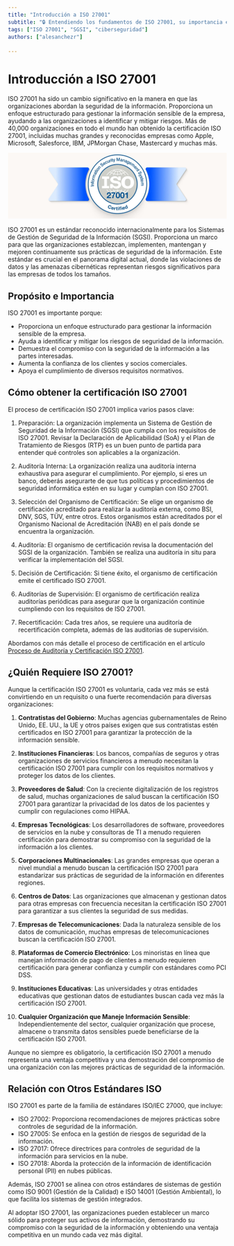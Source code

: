 ```yaml
---
title: "Introducción a ISO 27001"
subtitle: "🔒 Entendiendo los fundamentos de ISO 27001, su importancia en la gestión de seguridad de la información y el proceso de certificación"
tags: ["ISO 27001", "SGSI", "ciberseguridad"]
authors: ["alesanchezr"]

---
```


# Introducción a ISO 27001

ISO 27001 ha sido un cambio significativo en la manera en que las organizaciones abordan la seguridad de la información. Proporciona un enfoque estructurado para gestionar la información sensible de la empresa, ayudando a las organizaciones a identificar y mitigar riesgos. Más de 40,000 organizaciones en todo el mundo han obtenido la certificación ISO 27001, incluidas muchas grandes y reconocidas empresas como Apple, Microsoft, Salesforce, IBM, JPMorgan Chase, Mastercard y muchas más.

![iso-certificado](https://raw.githubusercontent.com/4GeeksAcademy/cybersecurity-syllabus/main/assets/11-iso-27001/iso-certified.jpg)

ISO 27001 es un estándar reconocido internacionalmente para los Sistemas de Gestión de Seguridad de la Información (SGSI). Proporciona un marco para que las organizaciones establezcan, implementen, mantengan y mejoren continuamente sus prácticas de seguridad de la información. Este estándar es crucial en el panorama digital actual, donde las violaciones de datos y las amenazas cibernéticas representan riesgos significativos para las empresas de todos los tamaños.

## Propósito e Importancia

ISO 27001 es importante porque:

- Proporciona un enfoque estructurado para gestionar la información sensible de la empresa.
- Ayuda a identificar y mitigar los riesgos de seguridad de la información.
- Demuestra el compromiso con la seguridad de la información a las partes interesadas.
- Aumenta la confianza de los clientes y socios comerciales.
- Apoya el cumplimiento de diversos requisitos normativos.

## Cómo obtener la certificación ISO 27001

El proceso de certificación ISO 27001 implica varios pasos clave:

1. Preparación: La organización implementa un Sistema de Gestión de Seguridad de la Información (SGSI) que cumpla con los requisitos de ISO 27001. Revisar la Declaración de Aplicabilidad (SoA) y el Plan de Tratamiento de Riesgos (RTP) es un buen punto de partida para entender qué controles son aplicables a la organización.

2. Auditoría Interna: La organización realiza una auditoría interna exhaustiva para asegurar el cumplimiento. Por ejemplo, si eres un banco, deberás asegurarte de que tus políticas y procedimientos de seguridad informática estén en su lugar y cumplan con ISO 27001.

3. Selección del Organismo de Certificación: Se elige un organismo de certificación acreditado para realizar la auditoría externa, como BSI, DNV, SGS, TÜV, entre otros. Estos organismos están acreditados por el Organismo Nacional de Acreditación (NAB) en el país donde se encuentra la organización.

4. Auditoría: El organismo de certificación revisa la documentación del SGSI de la organización. También se realiza una auditoría in situ para verificar la implementación del SGSI.

5. Decisión de Certificación: Si tiene éxito, el organismo de certificación emite el certificado ISO 27001.

6. Auditorías de Supervisión: El organismo de certificación realiza auditorías periódicas para asegurar que la organización continúe cumpliendo con los requisitos de ISO 27001.

7. Recertificación: Cada tres años, se requiere una auditoría de recertificación completa, además de las auditorías de supervisión.

Abordamos con más detalle el proceso de certificación en el artículo [Proceso de Auditoría y Certificación ISO 27001](#).

## ¿Quién Requiere ISO 27001?

Aunque la certificación ISO 27001 es voluntaria, cada vez más se está convirtiendo en un requisito o una fuerte recomendación para diversas organizaciones:

1. **Contratistas del Gobierno**: Muchas agencias gubernamentales de Reino Unido, EE. UU., la UE y otros países exigen que sus contratistas estén certificados en ISO 27001 para garantizar la protección de la información sensible.

2. **Instituciones Financieras**: Los bancos, compañías de seguros y otras organizaciones de servicios financieros a menudo necesitan la certificación ISO 27001 para cumplir con los requisitos normativos y proteger los datos de los clientes.

3. **Proveedores de Salud**: Con la creciente digitalización de los registros de salud, muchas organizaciones de salud buscan la certificación ISO 27001 para garantizar la privacidad de los datos de los pacientes y cumplir con regulaciones como HIPAA.

4. **Empresas Tecnológicas**: Los desarrolladores de software, proveedores de servicios en la nube y consultoras de TI a menudo requieren certificación para demostrar su compromiso con la seguridad de la información a los clientes.

5. **Corporaciones Multinacionales**: Las grandes empresas que operan a nivel mundial a menudo buscan la certificación ISO 27001 para estandarizar sus prácticas de seguridad de la información en diferentes regiones.

6. **Centros de Datos**: Las organizaciones que almacenan y gestionan datos para otras empresas con frecuencia necesitan la certificación ISO 27001 para garantizar a sus clientes la seguridad de sus medidas.

7. **Empresas de Telecomunicaciones**: Dada la naturaleza sensible de los datos de comunicación, muchas empresas de telecomunicaciones buscan la certificación ISO 27001.

8. **Plataformas de Comercio Electrónico**: Los minoristas en línea que manejan información de pago de clientes a menudo requieren certificación para generar confianza y cumplir con estándares como PCI DSS.

9. **Instituciones Educativas**: Las universidades y otras entidades educativas que gestionan datos de estudiantes buscan cada vez más la certificación ISO 27001.

10. **Cualquier Organización que Maneje Información Sensible**: Independientemente del sector, cualquier organización que procese, almacene o transmita datos sensibles puede beneficiarse de la certificación ISO 27001.

Aunque no siempre es obligatorio, la certificación ISO 27001 a menudo representa una ventaja competitiva y una demostración del compromiso de una organización con las mejores prácticas de seguridad de la información.

## Relación con Otros Estándares ISO

ISO 27001 es parte de la familia de estándares ISO/IEC 27000, que incluye:

- ISO 27002: Proporciona recomendaciones de mejores prácticas sobre controles de seguridad de la información.
- ISO 27005: Se enfoca en la gestión de riesgos de seguridad de la información.
- ISO 27017: Ofrece directrices para controles de seguridad de la información para servicios en la nube.
- ISO 27018: Aborda la protección de la información de identificación personal (PII) en nubes públicas.

Además, ISO 27001 se alinea con otros estándares de sistemas de gestión como ISO 9001 (Gestión de la Calidad) e ISO 14001 (Gestión Ambiental), lo que facilita los sistemas de gestión integrados.

Al adoptar ISO 27001, las organizaciones pueden establecer un marco sólido para proteger sus activos de información, demostrando su compromiso con la seguridad de la información y obteniendo una ventaja competitiva en un mundo cada vez más digital.
